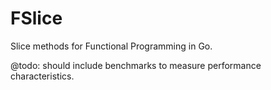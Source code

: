 # FSlice

Slice methods for Functional Programming in Go.

@todo: should include benchmarks to measure performance characteristics.

